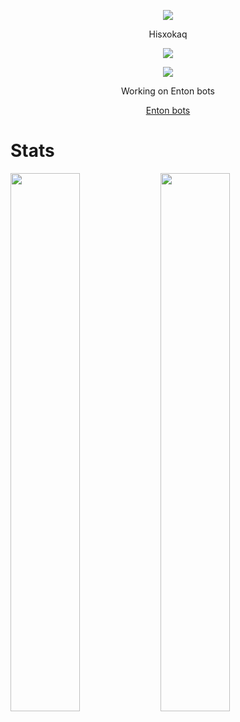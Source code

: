 <p align="center">  
<img src="https://images-ext-1.discordapp.net/external/0jyYfhPk1-hvZsark6emdS8cQTzDmlSQczljTwIWXX4/%3Fsize%3D1024/https/cdn.discordapp.com/icons/1076108968285446175/f56b1be8917cb626cf93bc8e0dc312bc.webp?width=124&height=124">
</p>
<p align="center">
    Hisxokaq
<p align="center">  
<img src="https://komarev.com/ghpvc/?username=Hisxokaq">
</p>
    <p align="center">
  <img src="https://discord.c99.nl/widget/theme-4/953327898092249098.png"/>
</p>
<p align="center">
Working on Enton bots
<p align="center">
    <a href="https://discord.gg/2mvnbe7YJ4/">Enton bots</a>

    
 # Stats
<img align="left" width="47%" src="https://github-readme-stats.vercel.app/api?username=Hisxokaq&show_icons=true&theme=dark" />
<img align="left" width="47%" src="https://github-readme-stats.vercel.app/api/top-langs/?username=Hisxokaq&theme=dark" />
